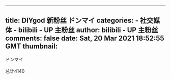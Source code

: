 
---
title: DIYgod 新粉丝 ドンマイ
categories: 
    - 社交媒体
    - bilibili - UP 主粉丝
author: bilibili - UP 主粉丝
comments: false
date: Sat, 20 Mar 2021 18:52:55 GMT
thumbnail: 
---

<div>   
ドンマイ<br><br>总计4140  
</div>
            